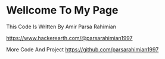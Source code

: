 # Wellcome To My Page

This Code Is Written By Amir Parsa Rahimian

https://www.hackerearth.com/@parsarahimian1997

More Code And Project https://github.com/parsarahimian1997
